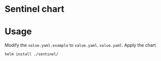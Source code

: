 # Sentinel chart

# Usage

Modify the `value.yaml.example` to `value.yaml`. `value.yaml`.
Apply the chart


```
helm install ./sentinel/
```
